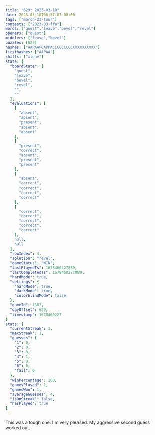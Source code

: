 ```yaml
---
title: "629: 2023-03-10"
date: 2023-03-10T06:57:07-08:00
tags: ["march-23-tour"]
contests: ["2023-03-ffa"]
words: ["quest","leave","bevel","revel"]
openers: ["quest"]
middlers: ["leave","bevel"]
puzzles: [629]
hashes: ["AAPAAPCAPPACCCCCCCCCXXXXXXXXXX"]
firsthashes: ["AAPAA"]
shifts: ["xldnv"]
state: {
  "boardState": [
    "quest",
    "leave",
    "bevel",
    "revel",
    "",
    ""
  ],
  "evaluations": [
    [
      "absent",
      "absent",
      "present",
      "absent",
      "absent"
    ],
    [
      "present",
      "correct",
      "absent",
      "present",
      "present"
    ],
    [
      "absent",
      "correct",
      "correct",
      "correct",
      "correct"
    ],
    [
      "correct",
      "correct",
      "correct",
      "correct",
      "correct"
    ],
    null,
    null
  ],
  "rowIndex": 4,
  "solution": "revel",
  "gameStatus": "WIN",
  "lastPlayedTs": 1678460227889,
  "lastCompletedTs": 1678460227889,
  "hardMode": true,
  "settings": {
    "hardMode": true,
    "darkMode": true,
    "colorblindMode": false
  },
  "gameId": 1867,
  "dayOffset": 629,
  "timestamp": 1678460227
}
stats: {
  "currentStreak": 1,
  "maxStreak": 1,
  "guesses": {
    "1": 0,
    "2": 0,
    "3": 0,
    "4": 1,
    "5": 0,
    "6": 0,
    "fail": 0
  },
  "winPercentage": 100,
  "gamesPlayed": 1,
  "gamesWon": 1,
  "averageGuesses": 4,
  "isOnStreak": false,
  "hasPlayed": true
}
---
```

<!-- more -->
This was a tough one. I'm very pleased. My aggressive second guess worked out. 
